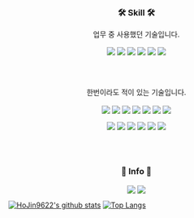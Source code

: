 <h3 align="center">🛠 Skill 🛠</h3>

<p align="center">업무 중 사용했던 기술입니다.</p>

<p align="center">
 <img align="center" src="https://img.shields.io/badge/HTML5-e34f26?logo=HTML5&logoColor=white" />
 <img align="center" src="https://img.shields.io/badge/CSS-1572b6?logo=CSS3&logoColor=white" />
 <img align="center" src="https://img.shields.io/badge/JavaScript-f7df1e?logo=JavaScript&logoColor=white" />
 <img align="center" src="https://img.shields.io/badge/React-61dafb?logo=React&logoColor=white" />
 <img align="center" src="https://img.shields.io/badge/ReactNative-blue" />
 <img align="center" src="https://img.shields.io/badge/AWS-232f3e?logo=Amazon%20AWS&logoColor=white" />
</p>

<br />
<br />

<p align="center">한번이라도 적이 있는 기술입니다.</p>

<p align="center">
 <img align="center" src="https://img.shields.io/badge/C-a8b9cc?logo=C&logoColor=white" />
 <img align="center" src="https://img.shields.io/badge/C%2B%2B-00599c?logo=C++&logoColor=white" />
 <img align="center" src="https://img.shields.io/badge/C%23-239120?logo=C%20Sharp&logoColor=white" />
 <img align="center" src="https://img.shields.io/badge/Java-007396?logo=Java&logoColor=white" />
 <img align="center" src="https://img.shields.io/badge/Python-3776ab?logo=Python&logoColor=white" />
 <img align="center" src="https://img.shields.io/badge/Kotlin-0095d5?logo=Kotlin&logoColor=white" />
 <img align="center" src="https://img.shields.io/badge/Express-f7df1e" /> 
</p>
<p align="center">
 <img align="center" src="https://img.shields.io/badge/Django-092E20?logo=Django&logoColor=white" />
 <img align="center" src="https://img.shields.io/badge/Nextjs-000000?logo=Next.js&logoColor=white" />
 <img align="center" src="https://img.shields.io/badge/MongoDB-47a248?logo=MongoDB&logoColor=white" />
 <img align="center" src="https://img.shields.io/badge/Oracle-f80000?logo=Oracle&logoColor=white" />
 <img align="center" src="https://img.shields.io/badge/Nginx-269539?logo=NGINX&logoColor=white" />
 <img align="center" src="https://img.shields.io/badge/Firebase-ffca28?logo=Firebase&logoColor=white" />
</p>


<br />
<br />

<h3 align="center">🎈 Info 🎈</h3>

<p align="center">
 <a href="https://velog.io/@hojin9622"><img align="center" src="https://img.shields.io/badge/Tech%20Blog-181717?logo=GitHub&logoColor=white" /></a>
 <img align="center" src="https://hits.seeyoufarm.com/api/count/incr/badge.svg?url=https%3A%2F%2Fgithub.com%2FHoJin9622&count_bg=%2379C83D&title_bg=%23555555&title=hits&edge_flat=false" />
</p>

[![HoJin9622's github stats](https://github-readme-stats.vercel.app/api?username=hojin9622&count_private=true&show_icons=true)](https://github.com/anuraghazra/github-readme-stats)
[![Top Langs](https://github-readme-stats.vercel.app/api/top-langs/?username=hojin9622&layout=compact)](https://github.com/anuraghazra/github-readme-stats)

<!-- (https://hits.seeyoufarm.com) -->









<!--
**HoJin9622/HoJin9622** is a ✨ _special_ ✨ repository because its `README.md` (this file) appears on your GitHub profile.
Here are some ideas to get you started:
- 🔭 I’m currently working on D&D Traview
- 👯 I’m looking to collaborate on ...
- 🤔 I’m looking for help with ...
- 💬 Ask me about ...
- 😄 Pronouns: ...
- ⚡ Fun fact: ...
-->

<!--

-->
